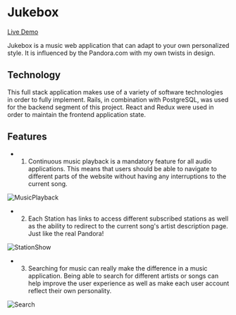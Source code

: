 # Jukebox

[Live Demo](https://jukebox-aa.herokuapp.com/)

Jukebox is a music web application that can adapt to your own personalized style. It is influenced by the Pandora.com with my own twists in design.

## Technology

This full stack application makes use of a variety of software technologies in order to fully implement. Rails, in combination with PostgreSQL, was used for the backend segment of this project.  React and Redux were used in order to maintain the frontend application state.

## Features

- 1. Continuous music playback is a mandatory feature for all audio applications. This means that users should be able to navigate to different parts of the website without having any interruptions to the current song.

![MusicPlayback](https://s3-us-west-1.amazonaws.com/jukebox-storage-dev/jukebox_images/ReadMe/Jukebox-Station-Show.png)

- 2. Each Station has links to access different subscribed stations as well as the ability to redirect to the current song's artist description page.  Just like the real Pandora!

![StationShow](https://s3-us-west-1.amazonaws.com/jukebox-storage-dev/jukebox_images/ReadMe/Jukebox-Station-Show.png)

- 3. Searching for music can really make the difference in a music application.  Being able to search for different artists or songs can help improve the user experience as well as make each user account reflect their own personality.

![Search](https://s3-us-west-1.amazonaws.com/jukebox-storage-dev/jukebox_images/ReadMe/Search-Functionality.png)
